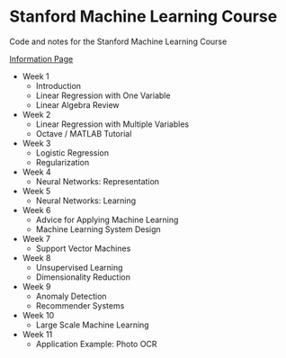 # Stanford Machine Learning Course
Code and notes for the Stanford Machine Learning Course

[Information Page](https://www.coursera.org/learn/machine-learning)

* Week 1
    * Introduction
    * Linear Regression with One Variable
    * Linear Algebra Review
* Week 2
    * Linear Regression with Multiple Variables
    * Octave / MATLAB Tutorial
* Week 3
    * Logistic Regression
    * Regularization
* Week 4
    * Neural Networks: Representation
* Week 5
    * Neural Networks: Learning
* Week 6
    * Advice for Applying Machine Learning
    * Machine Learning System Design
* Week 7
    * Support Vector Machines
* Week 8
    * Unsupervised Learning
    * Dimensionality Reduction
* Week 9
    * Anomaly Detection
    * Recommender Systems
* Week 10
    * Large Scale Machine Learning
* Week 11
    * Application Example: Photo OCR